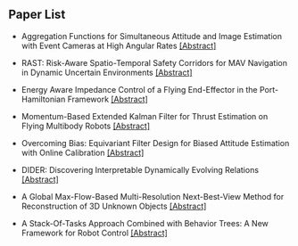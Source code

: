 ## Paper List

- Aggregation Functions for Simultaneous Attitude and Image Estimation with Event Cameras at High Angular Rates
[[Abstract]](https://events.infovaya.com/presentation?id=92045)

- RAST: Risk-Aware Spatio-Temporal Safety Corridors for MAV Navigation in Dynamic Uncertain Environments
[[Abstract]](https://events.infovaya.com/presentation?id=92048)

- Energy Aware Impedance Control of a Flying End-Effector in the Port-Hamiltonian Framework
[[Abstract]](https://events.infovaya.com/presentation?id=92051)

- Momentum-Based Extended Kalman Filter for Thrust Estimation on Flying Multibody Robots
[[Abstract]](https://events.infovaya.com/presentation?id=92054)

- Overcoming Bias: Equivariant Filter Design for Biased Attitude Estimation with Online Calibration
[[Abstract]](https://events.infovaya.com/presentation?id=92057)

- DIDER: Discovering Interpretable Dynamically Evolving Relations
[[Abstract]](https://events.infovaya.com/presentation?id=92060)

- A Global Max-Flow-Based Multi-Resolution Next-Best-View Method for Reconstruction of 3D Unknown Objects
[[Abstract]](https://events.infovaya.com/presentation?id=92063)

- A Stack-Of-Tasks Approach Combined with Behavior Trees: A New Framework for Robot Control
[[Abstract]](https://events.infovaya.com/presentation?id=92066)

